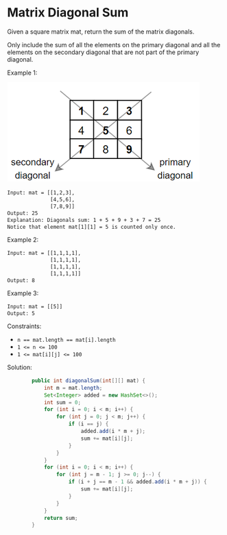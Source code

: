 # Matrix Diagonal Sum
Given a square matrix mat, return the sum of the matrix diagonals.

Only include the sum of all the elements on the primary diagonal and all the elements on the secondary diagonal that are not part of the primary diagonal.

 

Example 1:

![](./pictures/sample_1911.png)
```
Input: mat = [[1,2,3],
              [4,5,6],
              [7,8,9]]
Output: 25
Explanation: Diagonals sum: 1 + 5 + 9 + 3 + 7 = 25
Notice that element mat[1][1] = 5 is counted only once.
```
Example 2:
```
Input: mat = [[1,1,1,1],
              [1,1,1,1],
              [1,1,1,1],
              [1,1,1,1]]
Output: 8
```
Example 3:
```
Input: mat = [[5]]
Output: 5
```

Constraints:

- `n == mat.length == mat[i].length`
- `1 <= n <= 100`
- `1 <= mat[i][j] <= 100`

Solution:
```java
        public int diagonalSum(int[][] mat) {
            int m = mat.length;
            Set<Integer> added = new HashSet<>();
            int sum = 0;
            for (int i = 0; i < m; i++) {
                for (int j = 0; j < m; j++) {
                    if (i == j) {
                        added.add(i * m + j);
                        sum += mat[i][j];
                    }
                }
            }
            for (int i = 0; i < m; i++) {
                for (int j = m - 1; j >= 0; j--) {
                    if (i + j == m - 1 && added.add(i * m + j)) {
                        sum += mat[i][j];
                    }
                }
            }
            return sum;
        }
```